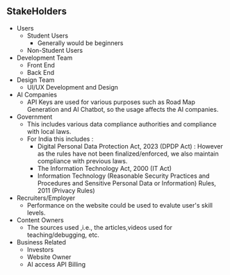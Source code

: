 ## StakeHolders
* Users
  * Student Users
     * Generally would be beginners
  * Non-Student Users
* Development Team
  * Front End
  * Back End
* Design Team
  * UI/UX Development and Design 
* AI Companies
  * API Keys are used for various purposes such as Road Map Generation and AI Chatbot, so the usage affects the AI companies.
* Government
  * This includes various data compliance authorities and compliance with local laws.
  * For India this includes :
    * Digital Personal Data Protection Act, 2023 (DPDP Act) : However as the rules have not been finalized/enforced, we also maintain compliance with previous laws.
    * The Information Technology Act, 2000 (IT Act)
    * Information Technology (Reasonable Security Practices and Procedures and Sensitive Personal Data or Information) Rules, 2011 (Privacy Rules)
* Recruiters/Employer
  * Performance on the website could be used to evalute user's skill levels. 
* Content Owners
  * The sources used ,i.e., the articles,videos used for teaching/debugging, etc.
* Business Related
  * Investors
  * Website Owner
  * AI access API Billing

